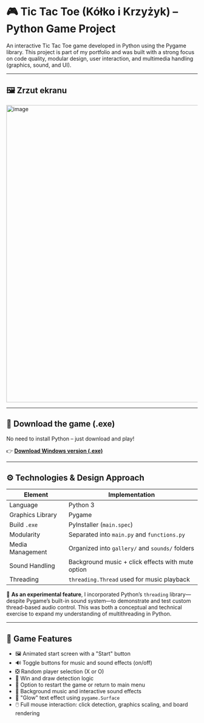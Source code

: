 # 🎮 Tic Tac Toe (Kółko i Krzyżyk) – Python Game Project

An interactive Tic Tac Toe game developed in Python using the Pygame library.
This project is part of my portfolio and was built with a strong focus on code quality, modular design, user interaction, and multimedia handling (graphics, sound, and UI).

---

## 🖼️ Zrzut ekranu

<img width="994" height="783" alt="image" src="https://github.com/user-attachments/assets/63c165c4-a5f2-4dda-abf0-3eb838e06e60" />


---

## 🔽 Download the game (.exe)

No need to install Python – just download and play!

👉 **[Download Windows version (.exe)](https://github.com/Alicja16/Kolko_i_Krzyzyk/releases/latest)**

---

## ⚙️ Technologies & Design Approach

| Element                | 	Implementation                                         |
|------------------------|-----------------------------------------------------|
| Language               | Python 3                                            |
| Graphics Library       | Pygame                                              |
| Build `.exe`           | PyInstaller (`main.spec`)                           |
| Modularity             | Separated into `main.py` and `functions.py`         |
| Media Management       | Organized into `gallery/` and `sounds/` folders     |
| Sound Handling         | Background music + click effects with mute option   |
| Threading              | `threading.Thread` used for music playback          |

🧪 **As an experimental feature**, I incorporated Python’s `threading` library—despite Pygame’s built-in sound system—to demonstrate and test custom thread-based audio control. This was both a conceptual and technical exercise to expand my understanding of multithreading in Python.

---

## 🧠 Game Features

- 🖼️ Animated start screen with a "Start" button
- 🔊 Toggle buttons for music and sound effects (on/off)
- ❎ Random player selection (X or O)
- 🧩 Win and draw detection logic
- 🔁 Option to restart the game or return to main menu
- 🎵 Background music and interactive sound effects
- 🎨 "Glow" text effect using `pygame.Surface`
- 🖱️ Full mouse interaction: click detection, graphics scaling, and board rendering
